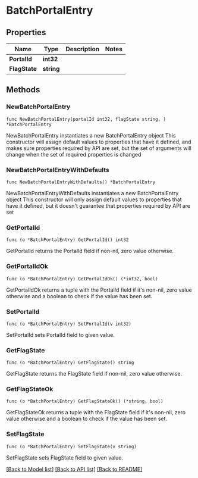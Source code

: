 # BatchPortalEntry

## Properties

Name | Type | Description | Notes
------------ | ------------- | ------------- | -------------
**PortalId** | **int32** |  | 
**FlagState** | **string** |  | 

## Methods

### NewBatchPortalEntry

`func NewBatchPortalEntry(portalId int32, flagState string, ) *BatchPortalEntry`

NewBatchPortalEntry instantiates a new BatchPortalEntry object
This constructor will assign default values to properties that have it defined,
and makes sure properties required by API are set, but the set of arguments
will change when the set of required properties is changed

### NewBatchPortalEntryWithDefaults

`func NewBatchPortalEntryWithDefaults() *BatchPortalEntry`

NewBatchPortalEntryWithDefaults instantiates a new BatchPortalEntry object
This constructor will only assign default values to properties that have it defined,
but it doesn't guarantee that properties required by API are set

### GetPortalId

`func (o *BatchPortalEntry) GetPortalId() int32`

GetPortalId returns the PortalId field if non-nil, zero value otherwise.

### GetPortalIdOk

`func (o *BatchPortalEntry) GetPortalIdOk() (*int32, bool)`

GetPortalIdOk returns a tuple with the PortalId field if it's non-nil, zero value otherwise
and a boolean to check if the value has been set.

### SetPortalId

`func (o *BatchPortalEntry) SetPortalId(v int32)`

SetPortalId sets PortalId field to given value.


### GetFlagState

`func (o *BatchPortalEntry) GetFlagState() string`

GetFlagState returns the FlagState field if non-nil, zero value otherwise.

### GetFlagStateOk

`func (o *BatchPortalEntry) GetFlagStateOk() (*string, bool)`

GetFlagStateOk returns a tuple with the FlagState field if it's non-nil, zero value otherwise
and a boolean to check if the value has been set.

### SetFlagState

`func (o *BatchPortalEntry) SetFlagState(v string)`

SetFlagState sets FlagState field to given value.



[[Back to Model list]](../README.md#documentation-for-models) [[Back to API list]](../README.md#documentation-for-api-endpoints) [[Back to README]](../README.md)


